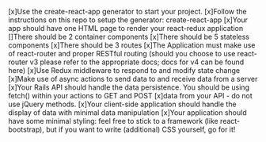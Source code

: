 [x]Use the create-react-app generator to start your project.
[x]Follow the instructions on this repo to setup the generator: create-react-app
[x]Your app should have one HTML page to render your react-redux application
[]There should be 2 container components
[x]There should be 5 stateless components
[x]There should be 3 routes
[x]The Application must make use of react-router and proper RESTful routing (should you choose to use react-router v3 please refer to the appropriate docs; docs for v4 can be found here)
[x]Use Redux middleware to respond to and modify state change
[x]Make use of async actions to send data to and receive data from a server
[x]Your Rails API should handle the data persistence. You should be using fetch() within your actions to GET and POST
[x]data from your API - do not use jQuery methods.
[x]Your client-side application should handle the display of data with minimal data manipulation
[x]Your application should have some minimal styling: feel free to stick to a framework (like react-bootstrap), but if you want to write (additional) CSS yourself, go for it!
